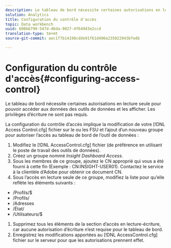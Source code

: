 ```yaml
---
description: Le tableau de bord nécessite certaines autorisations en lecture seule pour pouvoir accéder aux données des outils de données et les afficher. Les privilèges d’écriture ne sont pas requis.
solution: Analytics
title: Configuration du contrôle d'accès
topic: Data workbench
uuid: 600b6799-547d-46da-9027-4f64943e2ccd
translation-type: tm+mt
source-git-commit: aec1f7b14198cdde91f61d490a235022943bfedb

---
```



# Configuration du contrôle d&#39;accès{#configuring-access-control}

Le tableau de bord nécessite certaines autorisations en lecture seule pour pouvoir accéder aux données des outils de données et les afficher. Les privilèges d’écriture ne sont pas requis.

La configuration du contrôle d’accès implique la modification de votre [!DNL Access Control.cfg] fichier sur le ou les FSU et l’ajout d’un nouveau groupe pour autoriser l’accès au tableau de bord de l’outil de données :

1. Modifiez le [!DNL AccessControl.cfg] fichier (de préférence en utilisant le poste de travail des outils de données).
1. Créez un groupe nommé *Insight Dashboard Access*.
1. Sous les membres de ce groupe, ajoutez le CN approprié qui vous a été fourni à cette fin (Exemple : CN:INSIGHT-USER01). Contactez le service à la clientèle d’Adobe pour obtenir ce document CN.
1. Sous l’accès en lecture seule de ce groupe, modifiez la liste pour qu’elle reflète les éléments suivants :

* /Profils/$
* /Profils/
* /Adresses
* /État/
* /Utilisateurs/$

1. Supprimez tous les éléments de la section d’accès en lecture-écriture, car aucune autorisation d’écriture n’est requise pour le tableau de bord.
1. Enregistrez les modifications apportées au [!DNL AccessControl.cfg] fichier sur le serveur pour que les autorisations prennent effet.
